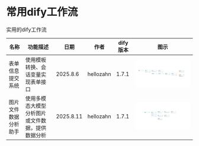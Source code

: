 # 常用dify工作流

实用的dify工作流

| 名称                 | 功能描述                                         | 日期      | 作者      | dify版本 | 图示                                 |
| -------------------- | ------------------------------------------------ | --------- | --------- | -------- | ------------------------------------ |
| 表单信息提交系统     | 使用模板转换、会话变量实现表单接口               | 2025.8.6  | hellozahn | 1.7.1    | ![img](img/表单信息提交系统.png)     |
| 图片文件数据分析助手 | 使用多模态大模型分析图片或文件数据，提供数据分析 | 2025.8.11 | hellozahn | 1.7.1    | ![img](img/图片文件数据分析助手.png) |

